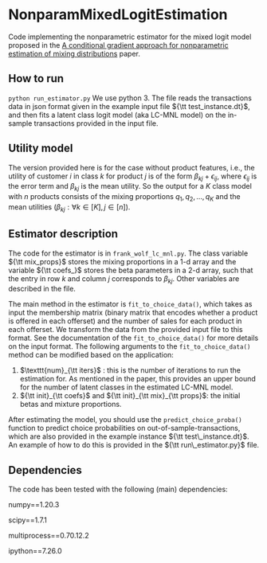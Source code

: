 # NonparamMixedLogitEstimation
Code implementing the nonparametric estimator for the mixed logit model proposed in the [A conditional gradient approach for nonparametric estimation of mixing distributions](https://pubsonline.informs.org/doi/10.1287/mnsc.2019.3373) paper.

## How to run
`python run_estimator.py`
We use python 3. The file reads the transactions data in json format given in the example input file ${\tt test_instance.dt}$, and then fits a latent class logit model (aka LC-MNL model) on the in-sample transactions provided in the input file.

## Utility model
The version provided here is for the case without product features, i.e., the utility of customer $i$ in class $k$ for product $j$ is of the form $\beta_{kj} + \epsilon_{ij}$, where $\epsilon_{ij}$ is the error term and $\beta_{kj}$ is the mean utility. So the output for a $K$ class model with $n$ products consists of the mixing proportions $q_1, q_2, \ldots, q_K$ and the mean utilities $(\beta_{kj} : \forall k \in [K], j \in [n])$.

## Estimator description
The code for the estimator is in `frank_wolf_lc_mnl.py`. The class variable ${\tt mix_props}$ stores the mixing proportions in a 1-d array and the variable ${\tt coefs_}$ stores the beta parameters in a 2-d array, such that the entry in row $k$ and column $j$ corresponds to $\beta_{kj}$. Other variables are described in the file.

The main method in the estimator is `fit_to_choice_data()`, which takes as input the membership matrix (binary matrix that encodes whether a product is offered in each offerset) and the number of sales for each product in each offerset. We transform the data from the provided input file to this format. See the documentation of the `fit_to_choice_data()` for more details on the input format. The following arguments to the `fit_to_choice_data()` method can be modified based on the application:

1. $\texttt{num}_{\tt iters}$ : this is the number of iterations to run the estimation for. As mentioned in the paper, this provides an upper bound for the number of latent classes in the estimated LC-MNL model.
2. ${\tt init}_{\tt coefs}$ and ${\tt init}_{\tt mix}_{\tt props}$: the initial betas and mixture proportions. 

After estimating the model, you should use the `predict_choice_proba()` function to predict choice probabilities on out-of-sample-transactions, which are also provided in the example instance ${\tt test\_instance.dt}$. An example of how to do this is provided in the ${\tt run\_estimator.py}$ file.

## Dependencies
The code has been tested with the following (main) dependencies:

numpy==1.20.3

scipy==1.7.1

multiprocess==0.70.12.2

ipython==7.26.0
